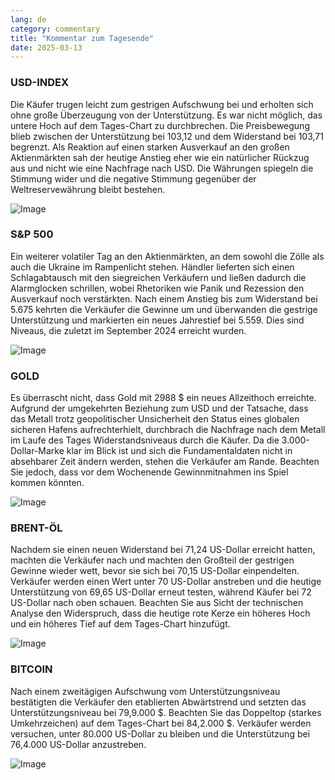 ```yaml
---
lang: de
category: commentary
title: "Kommentar zum Tagesende"
date: 2025-03-13
---
```


### USD-INDEX

Die Käufer trugen leicht zum gestrigen Aufschwung bei und erholten sich ohne große Überzeugung von der Unterstützung. Es war nicht möglich, das untere Hoch auf dem Tages-Chart zu durchbrechen. Die Preisbewegung blieb zwischen der Unterstützung bei 103,12 und dem Widerstand bei 103,71 begrenzt. Als Reaktion auf einen starken Ausverkauf an den großen Aktienmärkten sah der heutige Anstieg eher wie ein natürlicher Rückzug aus und nicht wie eine Nachfrage nach USD. Die Währungen spiegeln die Stimmung wider und die negative Stimmung gegenüber der Weltreservewährung bleibt bestehen.  

![Image](https://markleighedu.github.io/img/Mar-2025/13-Mar-2025/usdindex.jpg)

### S&P 500

Ein weiterer volatiler Tag an den Aktienmärkten, an dem sowohl die Zölle als auch die Ukraine im Rampenlicht stehen. Händler lieferten sich einen Schlagabtausch mit den siegreichen Verkäufern und ließen dadurch die Alarmglocken schrillen, wobei Rhetoriken wie Panik und Rezession den Ausverkauf noch verstärkten. Nach einem Anstieg bis zum Widerstand bei 5.675 kehrten die Verkäufer die Gewinne um und überwanden die gestrige Unterstützung und markierten ein neues Jahrestief bei 5.559. Dies sind Niveaus, die zuletzt im September 2024 erreicht wurden.

![Image](https://markleighedu.github.io/img/Mar-2025/13-Mar-2025/sp500.jpg)

### GOLD

Es überrascht nicht, dass Gold mit 2988 $ ein neues Allzeithoch erreichte. Aufgrund der umgekehrten Beziehung zum USD und der Tatsache, dass das Metall trotz geopolitischer Unsicherheit den Status eines globalen sicheren Hafens aufrechterhielt, durchbrach die Nachfrage nach dem Metall im Laufe des Tages Widerstandsniveaus durch die Käufer. Da die 3.000-Dollar-Marke klar im Blick ist und sich die Fundamentaldaten nicht in absehbarer Zeit ändern werden, stehen die Verkäufer am Rande. Beachten Sie jedoch, dass vor dem Wochenende Gewinnmitnahmen ins Spiel kommen könnten.   

![Image](https://markleighedu.github.io/img/Mar-2025/13-Mar-2025/gold.jpg)

### BRENT-ÖL

Nachdem sie einen neuen Widerstand bei 71,24 US-Dollar erreicht hatten, machten die Verkäufer nach und machten den Großteil der gestrigen Gewinne wieder wett, bevor sie sich bei 70,15 US-Dollar einpendelten. Verkäufer werden einen Wert unter 70 US-Dollar anstreben und die heutige Unterstützung von 69,65 US-Dollar erneut testen, während Käufer bei 72 US-Dollar nach oben schauen. Beachten Sie aus Sicht der technischen Analyse den Widerspruch, dass die heutige rote Kerze ein höheres Hoch und ein höheres Tief auf dem Tages-Chart hinzufügt.

![Image](https://markleighedu.github.io/img/Mar-2025/13-Mar-2025/brentoil.jpg)

### BITCOIN

Nach einem zweitägigen Aufschwung vom Unterstützungsniveau bestätigten die Verkäufer den etablierten Abwärtstrend und setzten das Unterstützungsniveau bei 79,9.000 $. Beachten Sie das Doppeltop (starkes Umkehrzeichen) auf dem Tages-Chart bei 84,2.000 $. Verkäufer werden versuchen, unter 80.000 US-Dollar zu bleiben und die Unterstützung bei 76,4.000 US-Dollar anzustreben.

![Image](https://markleighedu.github.io/img/Mar-2025/13-Mar-2025/bitcoin.jpg)

